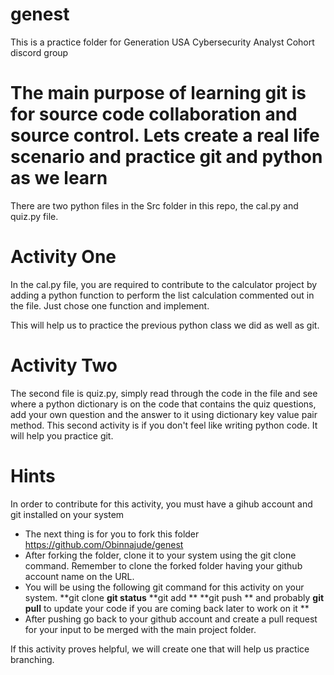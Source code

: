 # genest
This is a practice folder for Generation USA Cybersecurity Analyst Cohort discord group
# The main purpose of learning git is for source code collaboration and source control. Lets create a real life scenario and practice git and python as we learn
There are two python files in the Src folder in this repo, the cal.py and quiz.py file.
# Activity One
In the cal.py file, you are required to contribute to the calculator project by adding a python function to perform the list calculation commented out in the file. Just chose one function and implement.

This will help us to practice the previous python class we did as well as git.

# Activity Two

The second file is quiz.py, simply read through the code in the file and see where a python dictionary is on the code that contains the quiz questions, add your own question and the answer to it using dictionary key value pair method. 
This second activity is if you don't feel like writing python code. It will help you practice git.

# Hints
In order to contribute for this activity, you must have a gihub account and git installed on your system
- The next thing is for you to fork this folder https://github.com/Obinnajude/genest 
- After forking the folder, clone it to your system using the git clone command. Remember to clone the forked folder having your github account name on the URL.
- You will be using the following git command for this activity on your system.
**git clone
**git status**
**git add **
**git push ** and probably 
**git pull** to update your code if you are coming back later to work on it **
- After pushing go back to your github account and create a pull request for your input to be merged with the main project folder.

If this activity proves helpful, we will create one that will help us practice branching.

